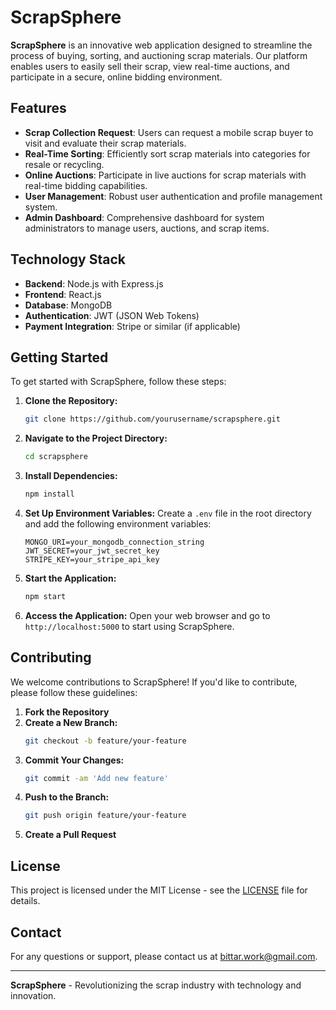 # ScrapSphere

**ScrapSphere** is an innovative web application designed to streamline the process of buying, sorting, and auctioning scrap materials. Our platform enables users to easily sell their scrap, view real-time auctions, and participate in a secure, online bidding environment.

## Features

- **Scrap Collection Request**: Users can request a mobile scrap buyer to visit and evaluate their scrap materials.
- **Real-Time Sorting**: Efficiently sort scrap materials into categories for resale or recycling.
- **Online Auctions**: Participate in live auctions for scrap materials with real-time bidding capabilities.
- **User Management**: Robust user authentication and profile management system.
- **Admin Dashboard**: Comprehensive dashboard for system administrators to manage users, auctions, and scrap items.

## Technology Stack

- **Backend**: Node.js with Express.js
- **Frontend**: React.js
- **Database**: MongoDB
- **Authentication**: JWT (JSON Web Tokens)
- **Payment Integration**: Stripe or similar (if applicable)

## Getting Started

To get started with ScrapSphere, follow these steps:

1. **Clone the Repository:**

   ```bash
   git clone https://github.com/yourusername/scrapsphere.git
   ```

2. **Navigate to the Project Directory:**

   ```bash
   cd scrapsphere
   ```

3. **Install Dependencies:**

   ```bash
   npm install
   ```

4. **Set Up Environment Variables:**
   Create a `.env` file in the root directory and add the following environment variables:

   ```
   MONGO_URI=your_mongodb_connection_string
   JWT_SECRET=your_jwt_secret_key
   STRIPE_KEY=your_stripe_api_key
   ```

5. **Start the Application:**

   ```bash
   npm start
   ```

6. **Access the Application:**
   Open your web browser and go to `http://localhost:5000` to start using ScrapSphere.

## Contributing

We welcome contributions to ScrapSphere! If you'd like to contribute, please follow these guidelines:

1. **Fork the Repository**
2. **Create a New Branch:**
   ```bash
   git checkout -b feature/your-feature
   ```
3. **Commit Your Changes:**
   ```bash
   git commit -am 'Add new feature'
   ```
4. **Push to the Branch:**
   ```bash
   git push origin feature/your-feature
   ```
5. **Create a Pull Request**

## License

This project is licensed under the MIT License - see the [LICENSE](LICENSE) file for details.

## Contact

For any questions or support, please contact us at [bittar.work@gmail.com](mailto:bittar.work@gmail.com).

---

**ScrapSphere** - Revolutionizing the scrap industry with technology and innovation.

